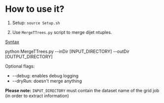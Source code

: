 
# How to use it?

1. Setup: ```source Setup.sh```

2. Use ```MergeTTrees.py``` script to merge dijet ntuples.

<u>Syntax</u>

python MergeTTrees.py --inDir [INPUT_DIRECTORY] --outDir [OUTPUT_DIRECTORY]

Optional flags:

- --debug: enables debug logging
- --dryRun: doesn't merge anything

**Please note:** ```INPUT_DIRECTORY``` must contain the dataset name of the grid job (in order to extract information)
